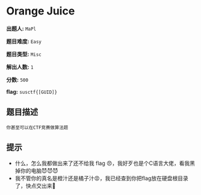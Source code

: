 # Orange Juice

**出题人:** `MaPl`

**题目难度:** `Easy`

**题目类型:** `Misc`

**解出人数:** `1`

**分数:** `500`

**flag:** `susctf{[GUID]}`

## 题目描述

    你甚至可以在CTF竞赛做算法题


## 提示

- 什么，怎么我都做出来了还不给我 flag 😠，我好歹也是个C语言大佬，看我黑掉你的电脑😈😈😈
- 我不管你的真名是橙汁还是橘子汁😡，我已经查到你把flag放在硬盘根目录了，快点交出来😤

            